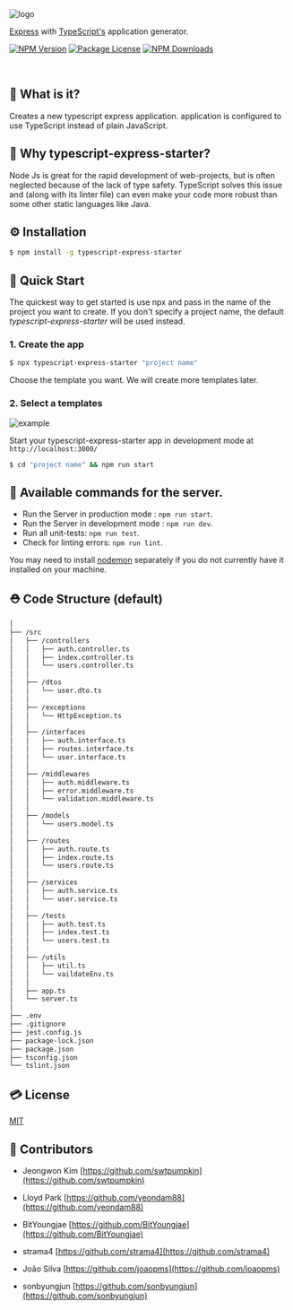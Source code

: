 <img src='https://github.com/ljlm0402/typescript-express-starter/raw/master/typescript-express-starter.jpg' border='0' alt='logo' />

[Express](https://www.npmjs.com/package/express) with [TypeScript's](https://www.npmjs.com/package/typescript) application generator.

<a href="https://www.npmjs.com/package/typescript-express-starter" target="_blank"><img src="https://img.shields.io/npm/v/typescript-express-starter.svg" alt="NPM Version" /></a>
<a href="https://www.npmjs.com/package/typescript-express-starter" target="_blank"><img src="https://img.shields.io/npm/l/typescript-express-starter.svg" alt="Package License" /></a>
<a href="https://www.npmjs.com/package/typescript-express-starter" target="_blank"><img src="https://img.shields.io/npm/dm/typescript-express-starter.svg" alt="NPM Downloads" /></a>

<br />

## 🧐 What is it?

Creates a new typescript express application.
application is configured to use TypeScript instead of plain JavaScript. 

## 🤔 Why typescript-express-starter?

Node Js is great for the rapid development of web-projects, but is often neglected because of the lack of
type safety. TypeScript solves this issue and (along with its linter file) can even make your code
more robust than some other static languages like Java.

## ⚙️ Installation

```sh
$ npm install -g typescript-express-starter
```

## 🚀 Quick Start

The quickest way to get started is use npx and pass in the name of the project you want to create.
If you don't specify a project name, the default _typescript-express-starter_ will be used instead.

### 1. Create the app

```bash
$ npx typescript-express-starter "project name"
```

Choose the template you want. We will create more templates later.

### 2. Select a templates 

<img src='https://github.com/ljlm0402/typescript-express-starter/raw/master/typescript-express-starter.gif' border='0' alt='example' />

Start your typescript-express-starter app in development mode at `http://localhost:3000/`

```bash
$ cd "project name" && npm run start
```

## 🎠 Available commands for the server.

- Run the Server in production mode : `npm run start`.
- Run the Server in development mode : `npm run dev`.
- Run all unit-tests: `npm run test`.
- Check for linting errors: `npm run lint`.

You may need to install [nodemon](https://www.npmjs.com/package/nodemon) separately if you do not currently have it installed on your machine.

## ⛑ Code Structure (default)

```bash
│
├── /src
│   ├── /controllers
│   │   ├── auth.controller.ts
│   │   ├── index.controller.ts
│   │   └── users.controller.ts
│   │
│   ├── /dtos
│   │   └── user.dto.ts
│   │
│   ├── /exceptions
│   │   └── HttpException.ts
│   │
│   ├── /interfaces
│   │   ├── auth.interface.ts
│   │   ├── routes.interface.ts
│   │   └── user.interface.ts
│   │
│   ├── /middlewares
│   │   ├── auth.middleware.ts
│   │   ├── error.middleware.ts
│   │   └── validation.middleware.ts
│   │
│   ├── /models
│   │   └── users.model.ts
│   │
│   ├── /routes
│   │   ├── auth.route.ts
│   │   ├── index.route.ts
│   │   └── users.route.ts
│   │
│   ├── /services
│   │   ├── auth.service.ts
│   │   └── user.service.ts
│   │
│   ├── /tests
│   │   ├── auth.test.ts
│   │   ├── index.test.ts
│   │   └── users.test.ts
│   │
│   ├── /utils
│   │   ├── util.ts
│   │   └── vaildateEnv.ts
│   │
│   ├── app.ts
│   └── server.ts
│
├── .env
├── .gitignore
├── jest.config.js
├── package-lock.json
├── package.json
├── tsconfig.json
└── tslint.json
```

## 💳 License

[MIT](LICENSE)

## 🤝 Contributors

* Jeongwon Kim [https://github.com/swtpumpkin](https://github.com/swtpumpkin)

* Lloyd Park [https://github.com/yeondam88](https://github.com/yeondam88)

* BitYoungjae [https://github.com/BitYoungjae](https://github.com/BitYoungjae)

* strama4 [https://github.com/strama4](https://github.com/strama4)

* João Silva [https://github.com/joaopms](https://github.com/joaopms)

* sonbyungjun [https://github.com/sonbyungjun](https://github.com/sonbyungjun)
